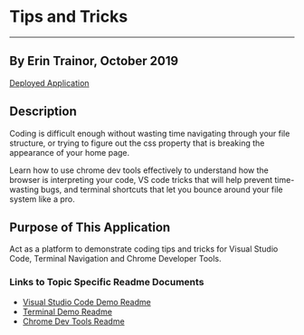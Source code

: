 # Tips and Tricks
---
## By Erin Trainor, October 2019
[Deployed Application](https://etrainor.github.io/vsCode-tips-tricks/)

## Description
Coding is difficult enough without wasting time navigating through your file structure, or trying to figure out the css property that is breaking the appearance of your home page.

Learn how to use chrome dev tools effectively to understand how the browser is interpreting your code, VS code tricks that will help prevent time-wasting bugs, and terminal shortcuts that let you bounce around your file system like a pro.

## Purpose of This Application
Act as a platform to demonstrate coding tips and tricks for Visual Studio Code, Terminal Navigation and Chrome Developer Tools.

### Links to Topic Specific Readme Documents
- [Visual Studio Code Demo Readme](./docs/VS_CODE.md)
- [Terminal Demo Readme](./docs/TERMINAL.md)
- [Chrome Dev Tools Readme](./docs/VS_CODE.md)
